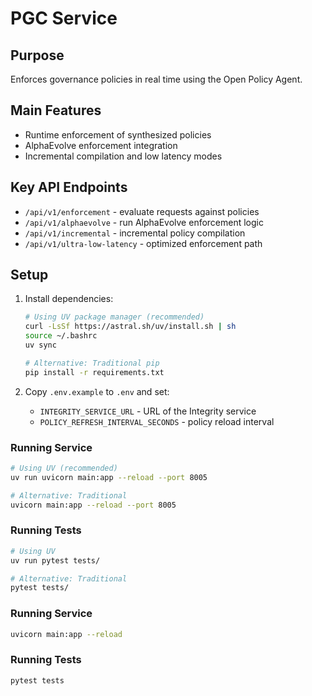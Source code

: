 # PGC Service

## Purpose

Enforces governance policies in real time using the Open Policy Agent.

## Main Features

- Runtime enforcement of synthesized policies
- AlphaEvolve enforcement integration
- Incremental compilation and low latency modes

## Key API Endpoints

- `/api/v1/enforcement` - evaluate requests against policies
- `/api/v1/alphaevolve` - run AlphaEvolve enforcement logic
- `/api/v1/incremental` - incremental policy compilation
- `/api/v1/ultra-low-latency` - optimized enforcement path

## Setup

1. Install dependencies:

   ```bash
   # Using UV package manager (recommended)
   curl -LsSf https://astral.sh/uv/install.sh | sh
   source ~/.bashrc
   uv sync

   # Alternative: Traditional pip
   pip install -r requirements.txt
   ```

2. Copy `.env.example` to `.env` and set:
   - `INTEGRITY_SERVICE_URL` - URL of the Integrity service
   - `POLICY_REFRESH_INTERVAL_SECONDS` - policy reload interval

### Running Service

```bash
# Using UV (recommended)
uv run uvicorn main:app --reload --port 8005

# Alternative: Traditional
uvicorn main:app --reload --port 8005
```

### Running Tests

```bash
# Using UV
uv run pytest tests/

# Alternative: Traditional
pytest tests/
```

### Running Service

```bash
uvicorn main:app --reload
```

### Running Tests

```bash
pytest tests
```
